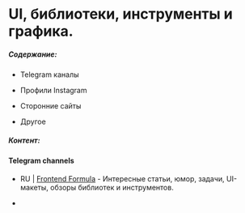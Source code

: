 # UI, библиотеки, инструменты и графика.

##### Содержание:

 - Telegram каналы

 - Профили Instagram

 - Сторонние сайты

 - Другое

##### Контент:
 
 #### Telegram channels

 - RU | [Frontend Formula](https://t.me/frontend_formula) - Интересные статьи, юмор, задачи, UI-макеты, обзоры библиотек и инструментов.

 - 